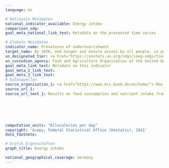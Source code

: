 ```yaml
---
language: en    

# Nationale Metadaten    
national_indicator_available: Energy intake    
comparison_sdg:     
goal_meta_national_link_text: Metadata on the presented time series    

# Globale Metadaten    
indicator_name: Prevalence of undernourishment    
target_name: By 2030, end hunger and ensure access by all people, in particular the poor and people in vulnerable situations, including infants, to safe, nutritious and sufficient food all year round    
un_designated_tier: <a href="https://unstats.un.org/sdgs/iaeg-sdgs/tier-classification/" title="Click here for more information on the UN tier classification."  target="_blank">Tier I</a>    
un_custodian_agency: Food and Agriculture Organization of the United Nations (FAO)    
goal_meta_link_text: Metadata on this indicator    
goal_meta_2_link_text:     
goal_meta_3_link_text:         
# Datenquellen
source_organisation_1: <a href="https://www.mri.bund.de/en/home/"> Max Rubner-Institut </a>
source_url_1: 
source_url_text_1: Results on food consumption and nutrient intake from the NVS II (only available in German)





    
computation_units: "Kilocalories per day"    
copyright: '&copy; Federal Statistical Office (Destatis), 2021'    
data_footnote:     

# Grafik Eigenschaften    
graph_title: Energy intake    

national_geographical_coverage: Germany    
---
```


<span></span>